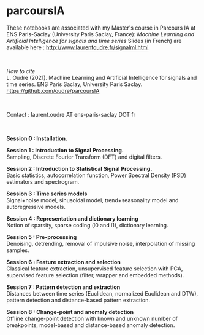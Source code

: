 # parcoursIA
These notebooks are associated with my Master's course in Parcours IA at ENS Paris-Saclay (University Paris Saclay, France): *Machine Learning and Artificial Intelligence for signals and time series*
Slides (in French) are available here : http://www.laurentoudre.fr/signalml.html

<br>

*How to cite*<br>
L. Oudre (2021). Machine Learning and Artificial Intelligence for signals and time series. ENS Paris Saclay, University Paris Saclay. https://github.com/oudre/parcoursIA

<br>

Contact : laurent.oudre AT ens-paris-saclay DOT fr

<br>

**Session 0 : Installation.**<br>

**Session 1 : Introduction to Signal Processing.**<br>
Sampling, Discrete Fourier Transform (DFT) and digital filters.

**Session 2 : Introduction to Statistical Signal Processing.**<br>
Basic statistics, autocorrelation function, Power Spectral Density (PSD) estimators and spectrogram.

**Session 3 : Time series models**<br>
Signal+noise model, sinusoidal model, trend+seasonality model and autoregressive models.

**Session 4 : Representation and dictionary learning**<br>
Notion of sparsity, sparse coding (l0 and l1), dictionary learning.

**Session 5 : Pre-processing**<br>
Denoising, detrending, removal of impulsive noise, interpolation of missing samples.

**Session 6 : Feature extraction and selection**<br>
Classical feature extraction, unsupervised feature selection with PCA, supervised feature selection (filter, wrapper and embedded methods).

**Session 7 : Pattern detection and extraction**<br>
Distances between time series (Euclidean, normalized Euclidean and DTW), pattern detection and distance-based pattern extraction.

**Session 8 : Change-point and anomaly detection**<br>
Offline change-point detection with known and unknown number of breakpoints, model-based and distance-based anomaly detection.

